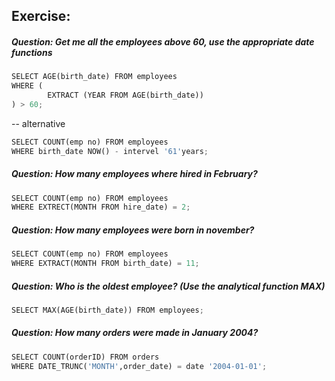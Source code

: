 ## Exercise:

##### Question: Get me all the employees above 60, use the appropriate date functions

```python
SELECT AGE(birth_date) FROM employees
WHERE (
        EXTRACT (YEAR FROM AGE(birth_date))
) > 60;
```
-- alternative
```python
SELECT COUNT(emp no) FROM employees
WHERE birth_date NOW() - intervel '61'years; 
```



##### Question: How many employees where hired in February?


```python
SELECT COUNT(emp no) FROM employees
WHERE EXTRECT(MONTH FROM hire_date) = 2;
```



##### Question: How many employees were born in november?


```python
SELECT COUNT(emp no) FROM employees
WHERE EXTRACT(MONTH FROM birth_date) = 11;
```


##### Question: Who is the oldest employee? (Use the analytical function MAX)


```python
SELECT MAX(AGE(birth_date)) FROM employees;
```


##### Question: How many orders were made in January 2004?


```python
SELECT COUNT(orderID) FROM orders
WHERE DATE_TRUNC('MONTH',order_date) = date '2004-01-01';
```